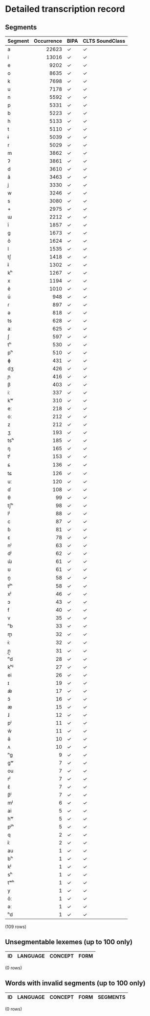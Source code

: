 
# Detailed transcription record

## Segments

| Segment | Occurrence | BIPA | CLTS SoundClass |
|:----------|-------------:|:-------|:------------------|
| a | 22623 | ✓ | ✓ |
| i | 13016 | ✓ | ✓ |
| e | 9202 | ✓ | ✓ |
| o | 8635 | ✓ | ✓ |
| k | 7698 | ✓ | ✓ |
| u | 7178 | ✓ | ✓ |
| n | 5592 | ✓ | ✓ |
| p | 5331 | ✓ | ✓ |
| b | 5223 | ✓ | ✓ |
| h | 5133 | ✓ | ✓ |
| t | 5110 | ✓ | ✓ |
| ɨ | 5039 | ✓ | ✓ |
| r | 5029 | ✓ | ✓ |
| m | 3862 | ✓ | ✓ |
| ʔ | 3861 | ✓ | ✓ |
| d | 3610 | ✓ | ✓ |
| ã | 3463 | ✓ | ✓ |
| j | 3330 | ✓ | ✓ |
| w | 3246 | ✓ | ✓ |
| s | 3080 | ✓ | ✓ |
| + | 2975 | ✓ | ✓ |
| ɯ | 2212 | ✓ | ✓ |
| ĩ | 1857 | ✓ | ✓ |
| g | 1673 | ✓ | ✓ |
| õ | 1624 | ✓ | ✓ |
| l | 1535 | ✓ | ✓ |
| tʃ | 1418 | ✓ | ✓ |
| ɨ̃ | 1302 | ✓ | ✓ |
| kʰ | 1267 | ✓ | ✓ |
| x | 1194 | ✓ | ✓ |
| ẽ | 1010 | ✓ | ✓ |
| ũ | 948 | ✓ | ✓ |
| ɾ | 897 | ✓ | ✓ |
| ə | 818 | ✓ | ✓ |
| ts | 628 | ✓ | ✓ |
| aː | 625 | ✓ | ✓ |
| ʃ | 597 | ✓ | ✓ |
| tʰ | 530 | ✓ | ✓ |
| pʰ | 510 | ✓ | ✓ |
| ɸ | 431 | ✓ | ✓ |
| dʒ | 426 | ✓ | ✓ |
| ɲ | 416 | ✓ | ✓ |
| β | 403 | ✓ | ✓ |
| iː | 337 | ✓ | ✓ |
| kʷ | 310 | ✓ | ✓ |
| eː | 218 | ✓ | ✓ |
| oː | 212 | ✓ | ✓ |
| z | 212 | ✓ | ✓ |
| ʒ | 193 | ✓ | ✓ |
| tsʰ | 185 | ✓ | ✓ |
| ŋ | 165 | ✓ | ✓ |
| tʲ | 153 | ✓ | ✓ |
| ɕ | 136 | ✓ | ✓ |
| tɕ | 126 | ✓ | ✓ |
| uː | 120 | ✓ | ✓ |
| ɗ | 108 | ✓ | ✓ |
| θ | 99 | ✓ | ✓ |
| tʃʰ | 98 | ✓ | ✓ |
| lʲ | 88 | ✓ | ✓ |
| c | 87 | ✓ | ✓ |
| ɓ | 81 | ✓ | ✓ |
| ɛ | 78 | ✓ | ✓ |
| nʲ | 63 | ✓ | ✓ |
| dʲ | 62 | ✓ | ✓ |
| ɯ̃ | 61 | ✓ | ✓ |
| ʊ | 61 | ✓ | ✓ |
| n̥ | 58 | ✓ | ✓ |
| tʲʰ | 58 | ✓ | ✓ |
| xʲ | 46 | ✓ | ✓ |
| ɔ | 43 | ✓ | ✓ |
| f | 40 | ✓ | ✓ |
| v | 35 | ✓ | ✓ |
| ⁿb | 33 | ✓ | ✓ |
| m̥ | 32 | ✓ | ✓ |
| ɨː | 32 | ✓ | ✓ |
| ɲ̥ | 31 | ✓ | ✓ |
| ⁿd | 28 | ✓ | ✓ |
| kʰʲ | 27 | ✓ | ✓ |
| ei | 26 | ✓ | ✓ |
| ɪ | 19 | ✓ | ✓ |
| æ̃ | 17 | ✓ | ✓ |
| ɔ̃ | 16 | ✓ | ✓ |
| æ | 15 | ✓ | ✓ |
| ɺ | 12 | ✓ | ✓ |
| pʲ | 11 | ✓ | ✓ |
| w̃ | 11 | ✓ | ✓ |
| ə̃ | 10 | ✓ | ✓ |
| ʌ | 10 | ✓ | ✓ |
| ⁿg | 9 | ✓ | ✓ |
| gʷ | 7 | ✓ | ✓ |
| ou | 7 | ✓ | ✓ |
| rʲ | 7 | ✓ | ✓ |
| ɛ̃ | 7 | ✓ | ✓ |
| βʲ | 7 | ✓ | ✓ |
| mʲ | 6 | ✓ | ✓ |
| ai | 5 | ✓ | ✓ |
| hʷ | 5 | ✓ | ✓ |
| pʲʰ | 5 | ✓ | ✓ |
| q | 2 | ✓ | ✓ |
| ɨ̃ː | 2 | ✓ | ✓ |
| au | 1 | ✓ | ✓ |
| bʰ | 1 | ✓ | ✓ |
| kʲ | 1 | ✓ | ✓ |
| sʰ | 1 | ✓ | ✓ |
| tʷʰ | 1 | ✓ | ✓ |
| y | 1 | ✓ | ✓ |
| õː | 1 | ✓ | ✓ |
| əː | 1 | ✓ | ✓ |
| ʰd | 1 | ✓ | ✓ |

(109 rows)



## Unsegmentable lexemes (up to 100 only)

| ID | LANGUAGE | CONCEPT | FORM |
|------|------------|-----------|--------|

(0 rows)



## Words with invalid segments (up to 100 only)

| ID | LANGUAGE | CONCEPT | FORM | SEGMENTS |
|------|------------|-----------|--------|------------|

(0 rows)


